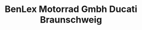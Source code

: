 ---
title: "BenLex Motorrad Gmbh Ducati Braunschweig"
url: /braunschweig/benlex-motorrad-gmbh-ducati-braunschweig-christian-pommer-strasse/
shop: Motorrad
---